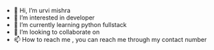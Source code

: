 - 👋 Hi, I’m urvi mishra 
- 👀 I’m interested in developer 
- 🌱 I’m currently learning python fullstack 
- 💞️ I’m looking to collaborate on 
- 📫 How to reach me , you can reach me through my contact number 

<!---
urvi03shiv/urvi03shiv is a ✨ special ✨ repository because its `README.md` (this file) appears on your GitHub profile.
You can click the Preview link to take a look at your changes.
--->
